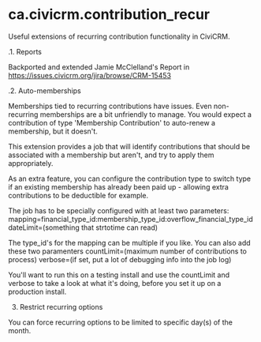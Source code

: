 ca.civicrm.contribution_recur
=============================

Useful extensions of recurring contribution functionality in CiviCRM.

.1. Reports

Backported and extended Jamie McClelland's Report in https://issues.civicrm.org/jira/browse/CRM-15453

.2.  Auto-memberships

Memberships tied to recurring contributions have issues. Even non-recurring memberships are a bit unfriendly to manage. You would expect a contribution of type 'Membership Contribution' to auto-renew a membership, but it doesn't.

This extension provides a job that will identify contributions that should be associated with a membership but aren't, and try to apply them appropriately.

As an extra feature, you can configure the contribution type to switch type if an existing membership has already been paid up - allowing extra contributions to be deductible for example.

The job has to be specially configured with at least two parameters:
mapping=financial_type_id:membership_type_id:overflow_financial_type_id
dateLimit=(something that strtotime can read)

The type_id's for the mapping can be multiple if you like.
You can also add these two paramenters
countLimit=(maximum number of contributions to process)
verbose=(if set, put a lot of debugging info into the job log)

You'll want to run this on a testing install and use the countLimit and verbose to take a look at what it's doing, before you set it up on a production install.

3. Restrict recurring options

You can force recurring options to be limited to specific day(s) of the month.
